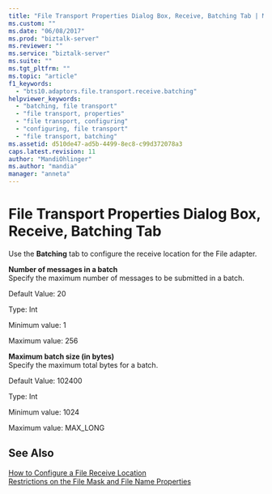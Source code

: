 ```yaml
---
title: "File Transport Properties Dialog Box, Receive, Batching Tab | Microsoft Docs"
ms.custom: ""
ms.date: "06/08/2017"
ms.prod: "biztalk-server"
ms.reviewer: ""
ms.service: "biztalk-server"
ms.suite: ""
ms.tgt_pltfrm: ""
ms.topic: "article"
f1_keywords: 
  - "bts10.adaptors.file.transport.receive.batching"
helpviewer_keywords: 
  - "batching, file transport"
  - "file transport, properties"
  - "file transport, configuring"
  - "configuring, file transport"
  - "file transport, batching"
ms.assetid: d510de47-ad5b-4499-8ec8-c99d372078a3
caps.latest.revision: 11
author: "MandiOhlinger"
ms.author: "mandia"
manager: "anneta"
---
```

# File Transport Properties Dialog Box, Receive, Batching Tab
Use the **Batching** tab to configure the receive location for the File adapter.  
  
 **Number of messages in a batch**  
 Specify the maximum number of messages to be submitted in a batch.  
  
 Default Value: 20  
  
 Type: Int  
  
 Minimum value: 1  
  
 Maximum value: 256  
  
 **Maximum batch size (in bytes)**  
 Specify the maximum total bytes for a batch.  
  
 Default Value: 102400  
  
 Type: Int  
  
 Minimum value: 1024  
  
 Maximum value: MAX_LONG  
  
## See Also  
 [How to Configure a File Receive Location](http://msdn.microsoft.com/library/09736a30-885b-4ecf-a2e0-0f9d064e4ee6)   
 [Restrictions on the File Mask and File Name Properties](http://msdn.microsoft.com/library/d8f5afd0-a61f-4c9b-8a57-4792e3054769)